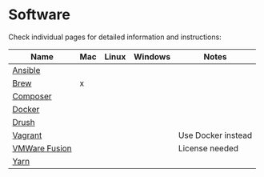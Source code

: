 # Software

Check individual pages for detailed information and instructions:

| Name | Mac | Linux | Windows| Notes |
|------|-----|-------|--------|-------|
| [Ansible](ansible.md) | | | |
| [Brew](brew.md) | x | | |
| [Composer](composer.md) | | | |
| [Docker](docker.md) | | | |
| [Drush](drush.md) | | | |
| [Vagrant](vagrant.md) | | | | Use Docker instead |
| [VMWare Fusion](vmware_fusion.md) | | | | License needed |
| [Yarn](yarn.md) | | | |
